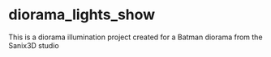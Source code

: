 # diorama_lights_show
This is a diorama illumination project created for a Batman diorama from the Sanix3D studio
